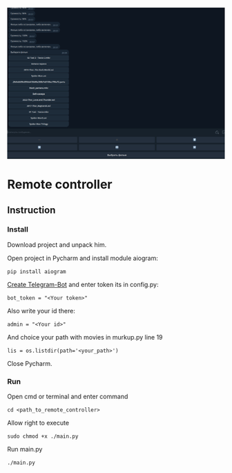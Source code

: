 ![logo.png](readme%2Flogo.png)
<h1>Remote controller</h1>
<h2>Instruction</h2>
<h3>Install</h3>
<p>Download project and unpack him.</p>
<p>Open project in Pycharm and install module aiogram:</p>

```
pip install aiogram
```
<p><a href="https://botcreators.ru/blog/kak-sozdat-svoego-bota-v-botfather/">Create Telegram-Bot</a> and enter token its in config.py:</p>

```
bot_token = "<Your token>"
```
<p>Also write your id there:</p>

```
admin = "<Your id>"
```
<p>And choice your path with movies in murkup.py line 19</p>

```
lis = os.listdir(path='<your_path>')
```
<p>Close Pycharm.</p>
<h3>Run</h3>
<p>Open cmd or terminal and enter command</p>

```
cd <path_to_remote_controller>
```
<p>Allow right to execute</p>

```
sudo chmod +x ./main.py
```
<p>Run main.py</p>

```
./main.py
```
